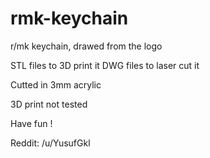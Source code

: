 # rmk-keychain
r/mk keychain, drawed from the logo

STL files to 3D print it
DWG files to laser cut it

Cutted in 3mm acrylic

3D print not tested

Have fun ! 

Reddit: /u/YusufGkl
